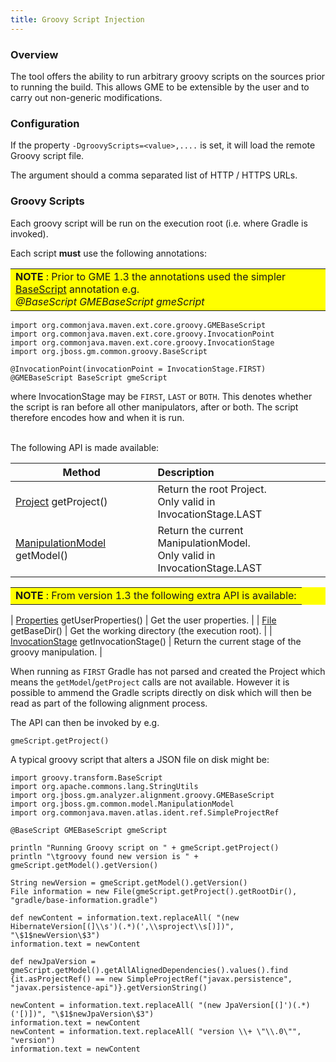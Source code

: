 ```yaml
---
title: Groovy Script Injection
---
```


### Overview

The tool offers the ability to run arbitrary groovy scripts on the sources prior to running the build. This allows GME to be extensible by the user and to carry out non-generic modifications.


### Configuration

If the property `-DgroovyScripts=<value>,....` is set, it will load the remote Groovy script file.

The argument should a comma separated list of HTTP / HTTPS URLs.


### Groovy Scripts

Each groovy script will be run on the execution root (i.e. where Gradle is invoked).


Each script <b>must</b> use the following annotations:

<table bgcolor="#ffff00">
<tr>
<td>
    <b>NOTE</b> : Prior to GME 1.3 the annotations used the simpler <a href="http://docs.groovy-lang.org/latest/html/gapi/groovy/transform/BaseScript.html">BaseScript</a> annotation e.g.
<br/>
<i>@BaseScript GMEBaseScript gmeScript</i>
</td>
</tr>
</table>

```
import org.commonjava.maven.ext.core.groovy.GMEBaseScript
import org.commonjava.maven.ext.core.groovy.InvocationPoint
import org.commonjava.maven.ext.core.groovy.InvocationStage
import org.jboss.gm.common.groovy.BaseScript

@InvocationPoint(invocationPoint = InvocationStage.FIRST)
@GMEBaseScript BaseScript gmeScript

```

where InvocationStage may be `FIRST`, `LAST` or `BOTH`. This denotes whether the script is ran
before all other manipulators, after or both. The script therefore encodes how and when it is run.

<br/>
The following API is made available:


| Method | Description |
| -------|:------------|
| [Project](https://docs.gradle.org/current/javadoc/org/gradle/api/Project.html) getProject() | Return the root Project. <br/>Only valid in InvocationStage.LAST |
| [ManipulationModel](https://github.com/project-ncl/gradle-manipulator/blob/master/common/src/main/java/org/jboss/gm/common/model/ManipulationModel.java) getModel() | Return the current ManipulationModel. <br/>Only valid in InvocationStage.LAST |

<table bgcolor="#ffff00">
<tr>
<td>
    <b>NOTE</b> : From version 1.3 the following extra API is available:
</td>
</tr>
</table>

| [Properties](https://docs.oracle.com/javase/7/docs/api/java/util/Properties.html) getUserProperties() | Get the user properties. |
| [File](https://docs.oracle.com/javase/7/docs/api/java/io/File.html) getBaseDir() | Get the working directory (the execution root). |
| [InvocationStage](https://github.com/release-engineering/pom-manipulation-ext/blob/master/core/src/main/java/org/commonjava/maven/ext/core/groovy/InvocationStage.java) getInvocationStage() | Return the current stage of the groovy manipulation. |


When running as `FIRST` Gradle has not parsed and created the Project which means the `getModel`/`getProject` calls are not available. However it is possible to ammend the Gradle scripts directly on disk which will then be read as part of the following alignment process.

The API can then be invoked by e.g.

    gmeScript.getProject()


A typical groovy script that alters a JSON file on disk might be:


    import groovy.transform.BaseScript
    import org.apache.commons.lang.StringUtils
    import org.jboss.gm.analyzer.alignment.groovy.GMEBaseScript
    import org.jboss.gm.common.model.ManipulationModel
    import org.commonjava.maven.atlas.ident.ref.SimpleProjectRef

    @BaseScript GMEBaseScript gmeScript

    println "Running Groovy script on " + gmeScript.getProject()
    println "\tgroovy found new version is " + gmeScript.getModel().getVersion()

    String newVersion = gmeScript.getModel().getVersion()
    File information = new File(gmeScript.getProject().getRootDir(), "gradle/base-information.gradle")

    def newContent = information.text.replaceAll( "(new HibernateVersion[(]\\s')(.*)(',\\sproject\\s[)])", "\$1$newVersion\$3")
    information.text = newContent

    def newJpaVersion = gmeScript.getModel().getAllAlignedDependencies().values().find {it.asProjectRef() == new SimpleProjectRef("javax.persistence", "javax.persistence-api")}.getVersionString()

    newContent = information.text.replaceAll( "(new JpaVersion[(]')(.*)('[)])", "\$1$newJpaVersion\$3")
    information.text = newContent
    newContent = information.text.replaceAll( "version \\+ \"\\.0\"", "version")
    information.text = newContent
